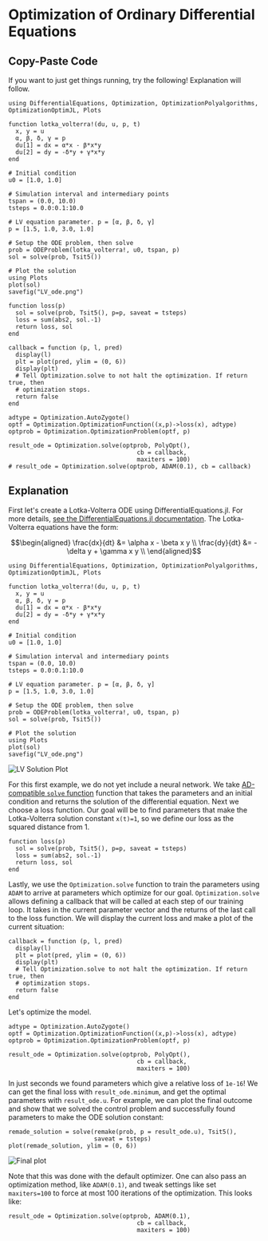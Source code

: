# Optimization of Ordinary Differential Equations

## Copy-Paste Code

If you want to just get things running, try the following! Explanation will
follow.

```@example optode
using DifferentialEquations, Optimization, OptimizationPolyalgorithms, OptimizationOptimJL, Plots

function lotka_volterra!(du, u, p, t)
  x, y = u
  α, β, δ, γ = p
  du[1] = dx = α*x - β*x*y
  du[2] = dy = -δ*y + γ*x*y
end

# Initial condition
u0 = [1.0, 1.0]

# Simulation interval and intermediary points
tspan = (0.0, 10.0)
tsteps = 0.0:0.1:10.0

# LV equation parameter. p = [α, β, δ, γ]
p = [1.5, 1.0, 3.0, 1.0]

# Setup the ODE problem, then solve
prob = ODEProblem(lotka_volterra!, u0, tspan, p)
sol = solve(prob, Tsit5())

# Plot the solution
using Plots
plot(sol)
savefig("LV_ode.png")

function loss(p)
  sol = solve(prob, Tsit5(), p=p, saveat = tsteps)
  loss = sum(abs2, sol.-1)
  return loss, sol
end

callback = function (p, l, pred)
  display(l)
  plt = plot(pred, ylim = (0, 6))
  display(plt)
  # Tell Optimization.solve to not halt the optimization. If return true, then
  # optimization stops.
  return false
end

adtype = Optimization.AutoZygote()
optf = Optimization.OptimizationFunction((x,p)->loss(x), adtype)
optprob = Optimization.OptimizationProblem(optf, p)

result_ode = Optimization.solve(optprob, PolyOpt(),
                                    cb = callback,
                                    maxiters = 100)
# result_ode = Optimization.solve(optprob, ADAM(0.1), cb = callback)
```

## Explanation

First let's create a Lotka-Volterra ODE using DifferentialEquations.jl. For
more details, [see the DifferentialEquations.jl documentation](http://docs.juliadiffeq.org/dev/). The Lotka-Volterra equations have the form:

```math
\begin{aligned}
\frac{dx}{dt} &= \alpha x - \beta x y      \\
\frac{dy}{dt} &= -\delta y + \gamma x y    \\
\end{aligned}
```

```@example optode
using DifferentialEquations, Optimization, OptimizationPolyalgorithms, OptimizationOptimJL, Plots

function lotka_volterra!(du, u, p, t)
  x, y = u
  α, β, δ, γ = p
  du[1] = dx = α*x - β*x*y
  du[2] = dy = -δ*y + γ*x*y
end

# Initial condition
u0 = [1.0, 1.0]

# Simulation interval and intermediary points
tspan = (0.0, 10.0)
tsteps = 0.0:0.1:10.0

# LV equation parameter. p = [α, β, δ, γ]
p = [1.5, 1.0, 3.0, 1.0]

# Setup the ODE problem, then solve
prob = ODEProblem(lotka_volterra!, u0, tspan, p)
sol = solve(prob, Tsit5())

# Plot the solution
using Plots
plot(sol)
savefig("LV_ode.png")
```

![LV Solution Plot](https://user-images.githubusercontent.com/1814174/51388169-9a07f300-1af6-11e9-8c6c-83c41e81d11c.png)

For this first example, we do not yet include a neural network. We take
[AD-compatible `solve`
function](https://docs.juliadiffeq.org/latest/analysis/sensitivity/) function
that takes the parameters and an initial condition and returns the solution of
the differential equation. Next we choose a loss function. Our goal will be to
find parameters that make the Lotka-Volterra solution constant `x(t)=1`, so we
define our loss as the squared distance from 1.

```@example optode
function loss(p)
  sol = solve(prob, Tsit5(), p=p, saveat = tsteps)
  loss = sum(abs2, sol.-1)
  return loss, sol
end
```

Lastly, we use the `Optimization.solve` function to train the parameters using `ADAM` to
arrive at parameters which optimize for our goal. `Optimization.solve` allows defining
a callback that will be called at each step of our training loop. It takes in
the current parameter vector and the returns of the last call to the loss
function. We will display the current loss and make a plot of the current
situation:

```@example optode
callback = function (p, l, pred)
  display(l)
  plt = plot(pred, ylim = (0, 6))
  display(plt)
  # Tell Optimization.solve to not halt the optimization. If return true, then
  # optimization stops.
  return false
end
```

Let's optimize the model.

```@example optode
adtype = Optimization.AutoZygote()
optf = Optimization.OptimizationFunction((x,p)->loss(x), adtype)
optprob = Optimization.OptimizationProblem(optf, p)

result_ode = Optimization.solve(optprob, PolyOpt(),
                                    cb = callback,
                                    maxiters = 100)
```

In just seconds we found parameters which give a relative loss of `1e-16`! We can
get the final loss with `result_ode.minimum`, and get the optimal parameters
with `result_ode.u`. For example, we can plot the final outcome and show
that we solved the control problem and successfully found parameters to make the
ODE solution constant:

```@example optode
remade_solution = solve(remake(prob, p = result_ode.u), Tsit5(),      
                        saveat = tsteps)
plot(remade_solution, ylim = (0, 6))
```

![Final plot](https://user-images.githubusercontent.com/1814174/51399500-1f4dd080-1b14-11e9-8c9d-144f93b6eac2.gif)

Note that this was done with the default optimizer. One can also pass an
optimization method, like `ADAM(0.1)`, and tweak settings like set `maxiters=100`
to force at most 100 iterations of the optimization. This looks like:

```@example optode
result_ode = Optimization.solve(optprob, ADAM(0.1),
                                    cb = callback,
                                    maxiters = 100)
```
